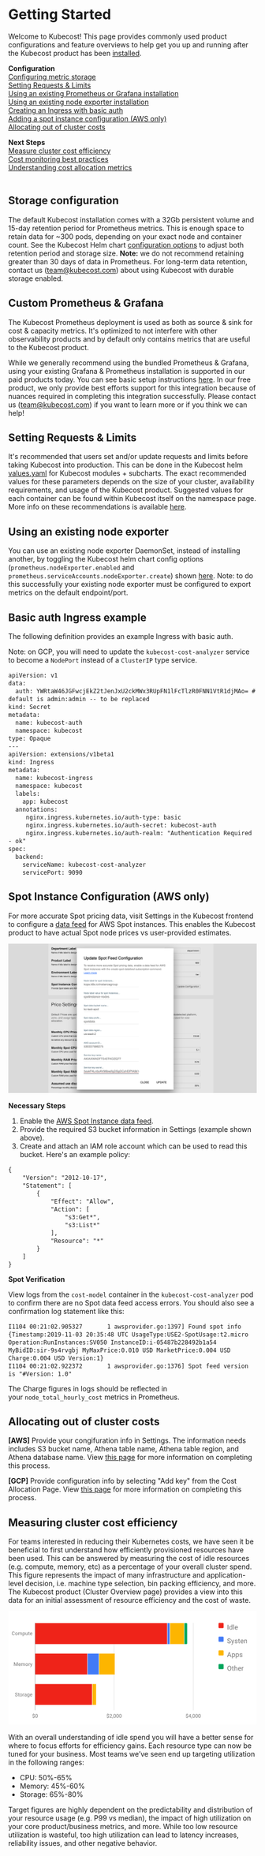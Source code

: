 # Getting Started

Welcome to Kubecost! This page provides commonly used product configurations and feature overviews to help get you up and running after the Kubecost product has been [installed](http://kubecost.com/install). 

__Configuration__  
[Configuring metric storage](#storage-config)  
[Setting Requests & Limits](#requests-limits)  
[Using an existing Prometheus or Grafana installation](#custom-prom)  
[Using an existing node exporter installation](#node-exporter)  
[Creating an Ingress with basic auth](#basic-auth)  
[Adding a spot instance configuration (AWS only)](#spot-nodes)  
[Allocating out of cluster costs](#out-of-cluster)

__Next Steps__  
[Measure cluster cost efficiency](#cluster-efficiency)  
[Cost monitoring best practices](http://blog.kubecost.com/blog/cost-monitoring/)   
[Understanding cost allocation metrics](/cost-allocation.md)
<br/><br/>

## <a name="storage-config"></a>Storage configuration

The default Kubecost installation comes with a 32Gb persistent volume and 15-day retention period for Prometheus metrics. This is enough space to retain data for ~300 pods, depending on your exact node and container count. See the Kubecost Helm chart [configuration options](https://github.com/kubecost/cost-analyzer-helm-chart) to adjust both retention period and storage size. **Note:** we do not recommend retaining greater than 30 days of data in Prometheus. For long-term data retention, contact us (team@kubecost.com) about using Kubecost with durable storage enabled. 

## <a name="custom-prom"></a>Custom Prometheus & Grafana

The Kubecost Prometheus deployment is used as both as source & sink for cost & capacity metrics. It's optimized to not interfere with other observability products and by default only contains metrics that are useful to the Kubecost product. 

While we generally recommend using the bundled Prometheus & Grafana, using your existing Grafana & Prometheus installation is supported in our paid products today. You can see basic setup instructions [here](/custom-prom.md). In our free product, we only provide best efforts support for this integration because of nuances required in completing this integration successfully. Please contact us (team@kubecost.com) if you want to learn more or if you think we can help!

## <a name="requests-limits"></a>Setting Requests & Limits

It's recommended that users set and/or update requests and limits before taking Kubecost into production. This can be done in the Kubecost helm [values.yaml](https://github.com/kubecost/cost-analyzer-helm-chart/blob/master/cost-analyzer/values.yaml) for Kubecost modules + subcharts. The exact recommended values for these parameters depends on the size of your cluster, availability requirements, and usage of the Kubecost product. Suggested values for each container can be found within Kubecost itself on the namespace page. More info on these recommendations is available [here](http://blog.kubecost.com/blog/requests-and-limits/). 

## <a name="node-exporter"></a>Using an existing node exporter 

You can use an existing node exporter DaemonSet, instead of installing another, by toggling the Kubecost helm chart config options (`prometheus.nodeExporter.enabled` and `prometheus.serviceAccounts.nodeExporter.create`) shown [here](https://github.com/kubecost/cost-analyzer-helm-chart). Note: to do this successfully your existing node exporter must be configured to export metrics on the default endpoint/port.

## <a name="basic-auth"></a>Basic auth Ingress example 

The following definition provides an example Ingress with basic auth.

Note: on GCP, you will need to update the `kubecost-cost-analyzer` service to become a `NodePort` instead of a `ClusterIP` type service.

```
apiVersion: v1
data:
  auth: YWRtaW46JGFwcjEkZ2tJenJxU2ckMWx3RUpFN1lFcTlzR0FNN1VtR1djMAo= # default is admin:admin -- to be replaced
kind: Secret
metadata:
  name: kubecost-auth
  namespace: kubecost
type: Opaque
---
apiVersion: extensions/v1beta1
kind: Ingress
metadata:
  name: kubecost-ingress
  namespace: kubecost
  labels:
    app: kubecost
  annotations:
     nginx.ingress.kubernetes.io/auth-type: basic
     nginx.ingress.kubernetes.io/auth-secret: kubecost-auth
     nginx.ingress.kubernetes.io/auth-realm: "Authentication Required - ok"
spec:
  backend:
    serviceName: kubecost-cost-analyzer
    servicePort: 9090
``` 

## <a name="spot-nodes"></a>Spot Instance Configuration (AWS only) 

For more accurate Spot pricing data, visit Settings in the Kubecost frontend to configure a [data feed](https://docs.aws.amazon.com/AWSEC2/latest/UserGuide/spot-data-feeds.html) for AWS Spot instances. This enables the Kubecost product to have actual Spot node prices vs user-provided estimates.

![AWS Spot info](/spot-settings.png)

**Necessary Steps**

1. Enable the [AWS Spot Instance data feed](https://docs.aws.amazon.com/AWSEC2/latest/UserGuide/spot-data-feeds.html).
2. Provide the required S3 bucket information in Settings (example shown above).
3. Create and attach an IAM role account which can be used to read this bucket. Here's an example policy:

```
{
    "Version": "2012-10-17",
    "Statement": [
        {
            "Effect": "Allow",
            "Action": [
                "s3:Get*",
                "s3:List*"
            ],
            "Resource": "*"
        }
    ]
}
```

**Spot Verification**

View logs from the `cost-model` container in the `kubecost-cost-analyzer` pod to confirm there are no Spot data feed access errors. You should also see a confirmation log statement like this: 

```
I1104 00:21:02.905327       1 awsprovider.go:1397] Found spot info {Timestamp:2019-11-03 20:35:48 UTC UsageType:USE2-SpotUsage:t2.micro Operation:RunInstances:SV050 InstanceID:i-05487b228492b1a54 MyBidID:sir-9s4rvgbj MyMaxPrice:0.010 USD MarketPrice:0.004 USD Charge:0.004 USD Version:1}
I1104 00:21:02.922372       1 awsprovider.go:1376] Spot feed version is "#Version: 1.0"
```

The Charge figures in logs should be reflected in your `node_total_hourly_cost` metrics in Prometheus. 

## <a name="out-of-cluster"></a>Allocating out of cluster costs

**[AWS]** Provide your congifuration info in Settings. The information needs includes S3 bucket name, Athena table name, Athena table region, and Athena database name. View [this page](/aws-out-of-cluster.md) for more information on completing this process.

**[GCP]** Provide configuration info by selecting "Add key" from the Cost Allocation Page. View [this page](/gcp-out-of-cluster.md) for more information on completing this process.


## <a name="cluster-efficiency"></a>Measuring cluster cost efficiency

For teams interested in reducing their Kubernetes costs, we have seen it be beneficial to first understand how efficiently  provisioned resources have been used. This can be answered by measuring the cost of idle resources (e.g. compute, memory, etc)  as a percentage of your overall cluster spend. This figure represents the impact of many infrastructure and application-level decision, i.e. machine type selection, bin packing efficiency, and more. The Kubecost product (Cluster Overview page) provides a view into this data for an initial assessment of resource efficiency and the cost of waste.

<div style="text-align:center;"><img src="/cluster-efficiency.png" /></div>

With an overall understanding of idle spend you will have a better sense for where to focus efforts for efficiency gains. Each resource type can now be tuned for your business. Most teams we’ve seen end up targeting utilization in the following ranges:

* CPU: 50%-65%
* Memory: 45%-60%
* Storage: 65%-80%

Target figures are highly dependent on the predictability and distribution of your resource usage (e.g. P99 vs median), the impact of high utilization on your core product/business metrics, and more. While too low resource utilization is wasteful, too high utilization can lead to latency increases, reliability issues, and other negative behavior. 
